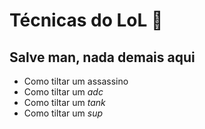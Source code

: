 # Técnicas do LoL :lantern:

## Salve man, nada demais aqui

- Como tiltar um assassino
- Como tiltar um _*adc*_
- Como tiltar um *tank*
- Como tiltar um _sup_

